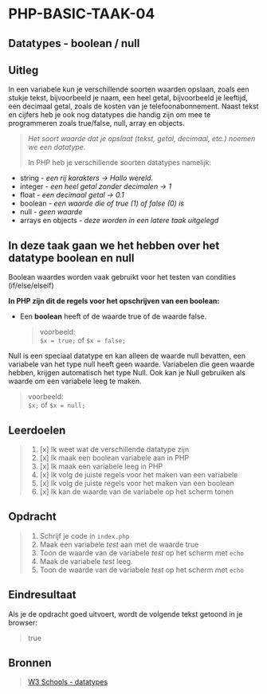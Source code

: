 # PHP-BASIC-TAAK-04

## Datatypes - boolean / null

## Uitleg

In een variabele kun je verschillende soorten waarden opslaan, zoals een stukje tekst, bijvoorbeeld je naam, een heel getal, bijvoorbeeld je leeftijd, een decimaal getal, zoals de kosten van je telefoonabonnement. Naast tekst en cijfers heb je ook nog datatypes die handig zijn om mee te programmeren zoals true/false, null, array en objects.

> _Het soort waarde dat je opslaat (tekst, getal, decimaal, etc.) noemen we een datatype._
>
> In PHP heb je verschillende soorten datatypes namelijk:

- string - _een rij karakters -> Hallo wereld._
- integer - _een heel getal zonder decimalen -> 1_
- float - _een decimaal getal -> 0.1_
- boolean - _een waarde die of true (1) of false (0) is_
- null - _geen waarde_
- arrays en objects - _deze worden in een latere taak uitgelegd_

## In deze taak gaan we het hebben over het datatype boolean en null

Boolean waardes worden vaak gebruikt voor het testen van condities (if/else/elseif)

**In PHP zijn dit de regels voor het opschrijven van een boolean:**

- Een **boolean** heeft of de waarde true of de waarde false.
  > voorbeeld:  
  > `$x = true;` of `$x = false;`

Null is een speciaal datatype en kan alleen de waarde null bevatten, een variabele van het type null heeft geen waarde. Variabelen die geen waarde hebben, krijgen automatisch het type Null. Ook kan je Null gebruiken als waarde om een variabele leeg te maken.

> voorbeeld:  
> `$x;` of `$x = null;`

## Leerdoelen

> 1.  [x] Ik weet wat de verschillende datatype zijn
> 2.  [x] Ik maak een boolean variabele aan in PHP
> 3.  [x] Ik maak een variabele leeg in PHP
> 4.  [x] Ik volg de juiste regels voor het maken van een variabele
> 5.  [x] Ik volg de juiste regels voor het maken van een boolean
> 6.  [x] Ik kan de waarde van de variabele op het scherm tonen

## Opdracht

> 1.  Schrijf je code in `index.php`
> 2.  Maak een variabele _test_ aan met de waarde true
> 3.  Toon de waarde van de variabele _test_ op het scherm met `echo`
> 4.  Maak de variabele _test_ leeg.
> 5.  Toon de waarde van de variabele _test_ op het scherm met `echo`

## Eindresultaat

Als je de opdracht goed uitvoert, wordt de volgende tekst getoond in je browser:

> true

## Bronnen

> [W3 Schools - datatypes](https://www.w3schools.com/PHP/php_datatypes.asp)
